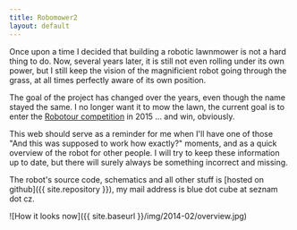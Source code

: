 ```yaml
---
title: Robomower2
layout: default
---
```


Once upon a time I decided that building a robotic lawnmower is not a hard thing to do.
Now, several years later, it is still not even rolling under its own power, but
I still keep the vision of the magnificient robot going through the grass, at all times
perfectly aware of its own position.

The goal of the project has changed over the years, even though the name stayed the same.
I no longer want it to mow the lawn, the current goal is to enter the [Robotour competition](http://robotour.cz)
in 2015 ... and win, obviously.

This web should serve as a reminder for me when I'll have one of those
"And this was supposed to work how exactly?" moments, and as a quick overview
of the robot for other people.
I will try to keep these information up to date, but there will surely always
be something incorrect and missing.

The robot's source code, schematics and all other stuff is [hosted on github]({{ site.repository }}),
my mail address is blue dot cube at seznam dot cz.

![How it looks now]({{ site.baseurl }}/img/2014-02/overview.jpg)
